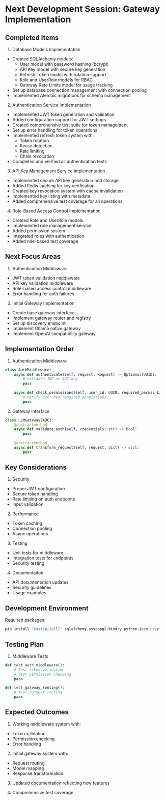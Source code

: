 # Next Development Session: Gateway Implementation

## Completed Items

1. Database Models Implementation
- Created SQLAlchemy models:
  * User model with password hashing (bcrypt)
  * API Key model with secure key generation
  * Refresh Token model with rotation support
  * Role and UserRole models for RBAC
  * Gateway Rate Limits model for usage tracking
- Set up database connection management with connection pooling
- Implemented Alembic migrations for schema management

2. Authentication Service Implementation
- Implemented JWT token generation and validation
- Added configuration support for JWT settings
- Created comprehensive test suite for token management
- Set up error handling for token operations
- Implemented refresh token system with:
  * Token rotation
  * Reuse detection
  * Rate limiting
  * Chain revocation
- Completed and verified all authentication tests

3. API Key Management Service Implementation
- Implemented secure API key generation and storage
- Added Redis caching for key verification
- Created key revocation system with cache invalidation
- Implemented key listing with metadata
- Added comprehensive test coverage for all operations

4. Role-Based Access Control Implementation
- Created Role and UserRole models
- Implemented role management service
- Added permission system
- Integrated roles with authentication
- Added role-based test coverage

## Next Focus Areas

1. Authentication Middleware
- JWT token validation middleware
- API key validation middleware
- Role-based access control middleware
- Error handling for auth failures

2. Initial Gateway Implementation
- Create base gateway interface
- Implement gateway router and registry
- Set up discovery endpoint
- Implement Ollama native gateway
- Implement OpenAI compatibility gateway

## Implementation Order

1. Authentication Middleware
```python
class AuthMiddleware:
    async def authenticate(self, request: Request) -> Optional[UUID]:
        # Validate JWT or API key
        pass
    
    async def check_permissions(self, user_id: UUID, required_perms: List[str]) -> bool:
        # Verify user has required permissions
        pass
```

2. Gateway Interface
```python
class LLMGateway(ABC):
    @abstractmethod
    async def validate_auth(self, credentials: str) -> bool:
        pass
    
    @abstractmethod
    async def transform_request(self, request: dict) -> dict:
        pass
```

## Key Considerations

1. Security
- Proper JWT configuration
- Secure token handling
- Rate limiting on auth endpoints
- Input validation

2. Performance
- Token caching
- Connection pooling
- Async operations

3. Testing
- Unit tests for middleware
- Integration tests for endpoints
- Security testing

4. Documentation
- API documentation updates
- Security guidelines
- Usage examples

## Development Environment

Required packages:
```bash
pip install "fastapi[all]" sqlalchemy psycopg2-binary python-jose[cryptography] passlib[bcrypt] python-multipart alembic
```

## Testing Plan

1. Middleware Tests
```python
def test_auth_middleware():
    # Test token validation
    # Test permission checking
    pass

def test_gateway_routing():
    # Test request routing
    pass
```

## Expected Outcomes

1. Working middleware system with:
- Token validation
- Permission checking
- Error handling

2. Initial gateway system with:
- Request routing
- Model mapping
- Response transformation

3. Updated documentation reflecting new features

4. Comprehensive test coverage
